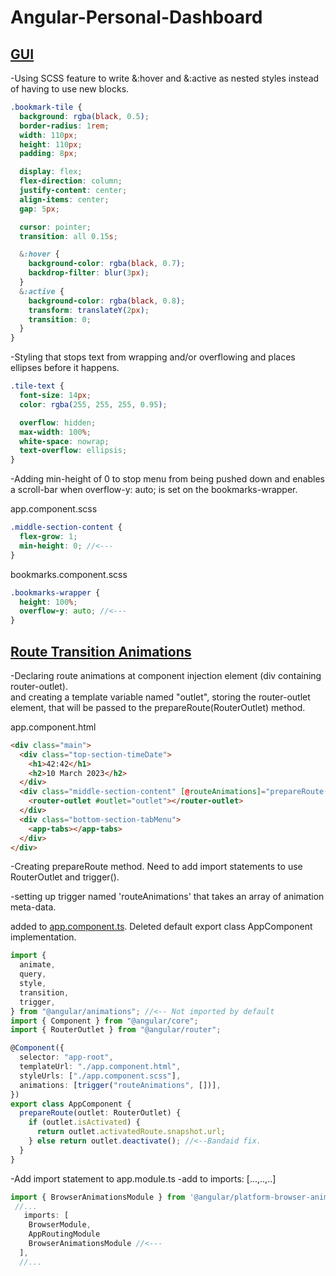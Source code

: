 # Angular-Personal-Dashboard

## <ins>GUI</ins>

-Using SCSS feature to write &:hover and &:active as nested styles instead of having to use new blocks.

```scss
.bookmark-tile {
  background: rgba(black, 0.5);
  border-radius: 1rem;
  width: 110px;
  height: 110px;
  padding: 8px;

  display: flex;
  flex-direction: column;
  justify-content: center;
  align-items: center;
  gap: 5px;

  cursor: pointer;
  transition: all 0.15s;

  &:hover {
    background-color: rgba(black, 0.7);
    backdrop-filter: blur(3px);
  }
  &:active {
    background-color: rgba(black, 0.8);
    transform: translateY(2px);
    transition: 0;
  }
}
```

-Styling that stops text from wrapping and/or overflowing and places ellipses before it happens.

```scss
.tile-text {
  font-size: 14px;
  color: rgba(255, 255, 255, 0.95);

  overflow: hidden;
  max-width: 100%;
  white-space: nowrap;
  text-overflow: ellipsis;
}
```

-Adding min-height of 0 to stop menu from being pushed down and enables a scroll-bar when overflow-y: auto; is set on the bookmarks-wrapper.

app.component.scss

```scss
.middle-section-content {
  flex-grow: 1;
  min-height: 0; //<---
}
```

bookmarks.component.scss

```scss
.bookmarks-wrapper {
  height: 100%;
  overflow-y: auto; //<---
}
```

## <ins>Route Transition Animations</ins>

-Declaring route animations at component injection element (div containing router-outlet).  
and creating a template variable named "outlet", storing the router-outlet element, that will be passed to the prepareRoute(RouterOutlet) method.

app.component.html

```html
<div class="main">
  <div class="top-section-timeDate">
    <h1>42:42</h1>
    <h2>10 March 2023</h2>
  </div>
  <div class="middle-section-content" [@routeAnimations]="prepareRoute(outlet)">
    <router-outlet #outlet="outlet"></router-outlet>
  </div>
  <div class="bottom-section-tabMenu">
    <app-tabs></app-tabs>
  </div>
</div>
```

-Creating prepareRoute method. Need to add import statements to use RouterOutlet and trigger().

-setting up trigger named 'routeAnimations' that takes an array of animation meta-data.

added to <ins>app.component.ts</ins>. Deleted default export class AppComponent implementation.

```ts
import {
  animate,
  query,
  style,
  transition,
  trigger,
} from "@angular/animations"; //<-- Not imported by default
import { Component } from "@angular/core";
import { RouterOutlet } from "@angular/router";

@Component({
  selector: "app-root",
  templateUrl: "./app.component.html",
  styleUrls: ["./app.component.scss"],
  animations: [trigger("routeAnimations", [])],
})
export class AppComponent {
  prepareRoute(outlet: RouterOutlet) {
    if (outlet.isActivated) {
      return outlet.activatedRoute.snapshot.url;
    } else return outlet.deactivate(); //<--Bandaid fix.
  }
}
```

-Add import statement to app.module.ts
-add to imports: [...,..,..]

```ts
import { BrowserAnimationsModule } from '@angular/platform-browser-animations';
 //...
   imports: [
    BrowserModule,
    AppRoutingModule
    BrowserAnimationsModule //<---
  ],
  //...

```

```ts

```
